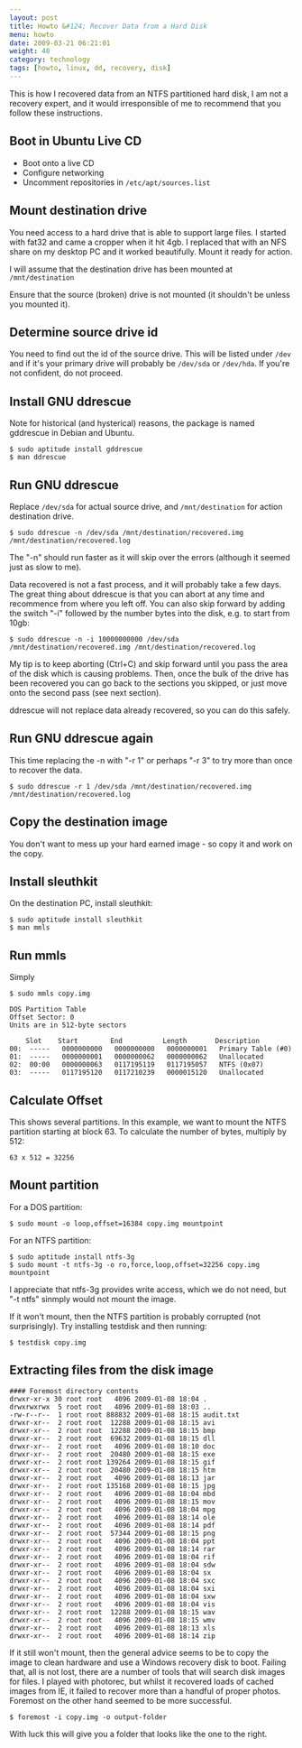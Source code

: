 ```yaml
---
layout: post
title: Howto &#124; Recover Data from a Hard Disk
menu: howto
date: 2009-03-21 06:21:01
weight: 40
category: technology
tags: [howto, linux, dd, recovery, disk]
---
```


This is how I recovered data from an NTFS partitioned hard disk, I am not a recovery expert, and it would irresponsible of me to recommend that you follow these instructions.

## Boot in Ubuntu Live CD

   * Boot onto a live CD
   * Configure networking
   * Uncomment repositories in `/etc/apt/sources.list`

<!--more-->

## Mount destination drive

You need access to a hard drive that is able to support large files.  I started with fat32 and came a cropper when it hit 4gb.  I replaced that with an NFS share on my desktop PC and it worked beautifully.  Mount it ready for action.

I will assume that the destination drive has been mounted at `/mnt/destination`

Ensure that the source (broken) drive is not mounted (it shouldn't be unless you mounted it).

## Determine source drive id

You need to find out the id of the source drive.  This will be listed under `/dev` and if it's your primary drive will probably be `/dev/sda` or `/dev/hda`.  If you're not confident, do not proceed.

## Install GNU ddrescue

Note for historical (and hysterical) reasons, the package is named gddrescue in Debian and Ubuntu.

    $ sudo aptitude install gddrescue
    $ man ddrescue

## Run GNU ddrescue

Replace `/dev/sda` for actual source drive, and `/mnt/destination` for action destination drive.

    $ sudo ddrescue -n /dev/sda /mnt/destination/recovered.img /mnt/destination/recovered.log

The "-n" should run faster as it will skip over the errors (although it seemed just as slow to me).

Data recovered is not a fast process, and it will probably take a few days.  The great thing about ddrescue is that you can abort at any time and recommence from where you left off.  You can also skip forward by adding the switch "-i" followed by the number bytes into the disk, e.g. to start from 10gb:

    $ sudo ddrescue -n -i 10000000000 /dev/sda /mnt/destination/recovered.img /mnt/destination/recovered.log

My tip is to keep aborting (Ctrl+C) and skip forward until you pass the area of the disk which is causing problems.  Then, once the bulk of the drive has been recovered you can go back to the sections you skipped, or just move onto the second pass (see next section).

ddrescue will not replace data already recovered, so you can do this safely.

## Run GNU ddrescue again

This time replacing the -n with "-r 1" or perhaps "-r 3" to try more than once to recover the data.

    $ sudo ddrescue -r 1 /dev/sda /mnt/destination/recovered.img /mnt/destination/recovered.log

## Copy the destination image

You don't want to mess up your hard earned image - so copy it and work on the copy.

## Install sleuthkit

On the destination PC, install sleuthkit:

    $ sudo aptitude install sleuthkit
    $ man mmls

## Run mmls

Simply 

    $ sudo mmls copy.img

    DOS Partition Table
    Offset Sector: 0
    Units are in 512-byte sectors

        Slot    Start        End          Length       Description
    00:  -----   0000000000   0000000000   0000000001   Primary Table (#0)
    01:  -----   0000000001   0000000062   0000000062   Unallocated
    02:  00:00   0000000063   0117195119   0117195057   NTFS (0x07)
    03:  -----   0117195120   0117210239   0000015120   Unallocated

## Calculate Offset

This shows several partitions. In this example, we want to mount the NTFS partition starting at block 63. To calculate the number of bytes, multiply by 512:

    63 x 512 = 32256

## Mount partition

For a DOS partition:

    $ sudo mount -o loop,offset=16384 copy.img mountpoint

For an NTFS partition:

    $ sudo aptitude install ntfs-3g
    $ sudo mount -t ntfs-3g -o ro,force,loop,offset=32256 copy.img mountpoint

I appreciate that ntfs-3g provides write access, which we do not need, but "-t ntfs" sinmply would not mount the image.

If it won't mount, then the NTFS partition is probably corrupted (not surprisingly).  Try installing testdisk and then running:

    $ testdisk copy.img

## Extracting files from the disk image

    #### Foremost directory contents
    drwxr-xr-x 30 root root   4096 2009-01-08 18:04 .
    drwxrwxrwx  5 root root   4096 2009-01-08 18:03 ..
    -rw-r--r--  1 root root 888832 2009-01-08 18:15 audit.txt
    drwxr-xr--  2 root root  12288 2009-01-08 18:15 avi
    drwxr-xr--  2 root root  12288 2009-01-08 18:15 bmp
    drwxr-xr--  2 root root  69632 2009-01-08 18:15 dll
    drwxr-xr--  2 root root   4096 2009-01-08 18:10 doc
    drwxr-xr--  2 root root  20480 2009-01-08 18:15 exe
    drwxr-xr--  2 root root 139264 2009-01-08 18:15 gif
    drwxr-xr--  2 root root  20480 2009-01-08 18:15 htm
    drwxr-xr--  2 root root   4096 2009-01-08 18:13 jar
    drwxr-xr--  2 root root 135168 2009-01-08 18:15 jpg
    drwxr-xr--  2 root root   4096 2009-01-08 18:04 mbd
    drwxr-xr--  2 root root   4096 2009-01-08 18:15 mov
    drwxr-xr--  2 root root   4096 2009-01-08 18:04 mpg
    drwxr-xr--  2 root root   4096 2009-01-08 18:14 ole
    drwxr-xr--  2 root root   4096 2009-01-08 18:14 pdf
    drwxr-xr--  2 root root  57344 2009-01-08 18:15 png
    drwxr-xr--  2 root root   4096 2009-01-08 18:04 ppt
    drwxr-xr--  2 root root   4096 2009-01-08 18:14 rar
    drwxr-xr--  2 root root   4096 2009-01-08 18:04 rif
    drwxr-xr--  2 root root   4096 2009-01-08 18:04 sdw
    drwxr-xr--  2 root root   4096 2009-01-08 18:04 sx
    drwxr-xr--  2 root root   4096 2009-01-08 18:04 sxc
    drwxr-xr--  2 root root   4096 2009-01-08 18:04 sxi
    drwxr-xr--  2 root root   4096 2009-01-08 18:04 sxw
    drwxr-xr--  2 root root   4096 2009-01-08 18:04 vis
    drwxr-xr--  2 root root  12288 2009-01-08 18:15 wav
    drwxr-xr--  2 root root   4096 2009-01-08 18:15 wmv
    drwxr-xr--  2 root root   4096 2009-01-08 18:13 xls
    drwxr-xr--  2 root root   4096 2009-01-08 18:14 zip

If it still won't mount, then the general advice seems to be to copy the image to clean hardware and use a Windows recovery disk to boot.  Failing that, all is not lost, there are a number of tools that will search disk images for files.  I played with photorec, but whilst it recovered loads of cached images from IE, it failed to recover more than a handful of proper photos.  Foremost on the other hand seemed to be more successful.

    $ foremost -i copy.img -o output-folder

With luck this will give you a folder that looks like the one to the right.

